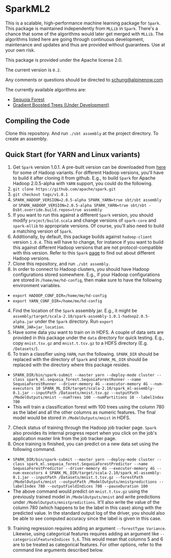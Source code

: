 # SparkML2

This is a scalable, high-performance machine learning package for `Spark`.
This package is maintained independently from `MLLib` in `Spark`.
There's a chance that some of the algorithms would later get merged with `MLLib`.
The algorithms listed here are going through continuous development, maintenance and updates and thus are provided without guarantees.
Use at your own risk.

This package is provided under the Apache license 2.0.

The current version is `0.2`.

Any comments or questions should be directed to schung@alpinenow.com

The currently available algorithms are:
* [Sequoia Forest](SequoiaForest.md)
* [Gradient Boosted Trees (Under Development)](GradientBoosting.md)

## Compiling the Code

Clone this repository. And run `./sbt assembly` at the project directory. To create an assembly.

## Quick Start (for YARN and Linux variants)

1. Get `Spark` version 1.0.1. A pre-built version can be downloaded from [here](https://spark.apache.org/downloads.html "SparkDownload") for some of Hadoop variants. For different Hadoop versions, you'll have to build it after cloning it from github. E.g., to build `Spark` for Apache Hadoop 2.0.5-alpha with `YARN` support, you could do the following.
 1. `git clone https://github.com/apache/spark.git`
 2. `git checkout tags/v1.0.1`
 3. `SPARK_HADOOP_VERSION=2.0.5-alpha SPARK_YARN=true sbt/sbt assembly` or `SPARK_HADOOP_VERSION=2.0.5-alpha SPARK_YARN=true sbt/sbt -Dsbt.override.build.repos=true assembly`
 4. If you want to run this against a different `Spark` version, you should modify `project/build.scala` and change versions of `spark-core` and `spark-mllib` to appropriate versions. Of course, you'll also need to build a matching version of `Spark`.
 5. Additionally, by default, this package builds against `hadoop-client` version `1.0.4`. This will have to change, for instance if you want to build this against different Hadoop versions that are not protocol-compatible with this version. Refer to this `Spark` [page](http://spark.apache.org/docs/latest/building-with-maven.html "SparkMaven") to find out about different Hadoop versions.
2. Clone this repository, and run `./sbt assembly`.
3. In order to connect to Hadoop clusters, you should have Hadoop configurations stored somewhere. E.g., if your Hadoop configurations are stored in `/home/me/hd-config`, then make sure to have the following environment variables.
 * `export HADOOP_CONF_DIR=/home/me/hd-config`
 * `export YARN_CONF_DIR=/home/me/hd-config`
4. Find the location of the `Spark` assembly jar. E.g., it might be `assembly/target/scala-2.10/spark-assembly-1.0.1-hadoop2.0.5-alpha.jar` under the `Spark` directory. Run `export SPARK_JAR=jar_location`.
5. Have some data you want to train on in HDFS. A couple of data sets are provided in this package under the `data` directory for quick testing. E.g., copy `mnist.tsv.gz` and `mnist.t.tsv.gz` to a HDFS directory (E.g. `/Datasets/`).
6. To train a classifier using `YARN`, run the following. `SPARK_DIR` should be replaced with the directory of `Spark` and `SPARK_ML_DIR` should be replaced with the directory where this package resides. 
 * `SPARK_DIR/bin/spark-submit --master yarn --deploy-mode cluster --class spark_ml.sequoia_forest.SequoiaForestRunner --name SequoiaForestRunner --driver-memory 4G --executor-memory 4G --num-executors 10 SPARK_ML_DIR/target/scala-2.10/spark_ml-assembly-0.1.jar --inputPath /Datasets/mnist.tsv.gz --outputPath /ModelOutputs/mnist --numTrees 100 --numPartitions 10 --labelIndex 780`
 * This will train a classification forest with 100 trees using the column 780 as the label and all the other columns as numeric features. The final model would be stored in `/ModelOutputs/mnist` in HDFS.
7. Check status of training through the Hadoop job tracker page. `Spark` also provides its internal progress report when you click on the job's application master link from the job tracker page.
8. Once training is finished, you can predict on a new data set using the following command.
 * `SPARK_DIR/bin/spark-submit --master yarn --deploy-mode cluster --class spark_ml.sequoia_forest.SequoiaForestPredictor --name SequoiaForestPredictor --driver-memory 4G --executor-memory 4G --num-executors 4 SPARK_ML_DIR/target/scala-2.10/spark_ml-assembly-0.1.jar --inputPath /Datasets/mnist.t.tsv.gz --forestPath /ModelOutputs/mnist --outputPath /ModelOutputs/mnistpredictions --labelIndex 780 --outputFieldIndices 780 --pauseDuration 100`
 * The above command would predict on `mnist.t.tsv.gz` using the previously trained model in `/ModelOutputs/mnist` and write predictions under `/ModelOutputs/mnistpredictions`. It'll also write the value of the column 780 (which happens to be the label in this case) along with the predicted value. In the standard output log of the driver, you should also be able to see computed accuracy since the label is given in this case.
9. Training regression requires adding an argument `--forestType Variance`. Likewise, using categorical features requires adding an argument like `--categoricalFeatureIndices 5,6`. This would mean that columns 5 and 6 are to be treated as categorical features. For other options, refer to the command line arguments described below.

